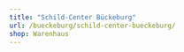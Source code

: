 ```yaml
---
title: "Schild-Center Bückeburg"
url: /bueckeburg/schild-center-bueckeburg/
shop: Warenhaus
---
```


